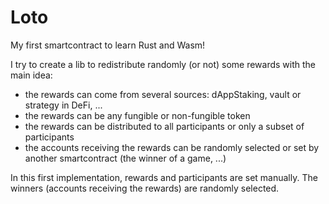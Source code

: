 # Loto
My first smartcontract to learn Rust and Wasm!

I try to create a lib to redistribute randomly (or not) some rewards with the main idea:
  - the rewards can come from several sources: dAppStaking, vault or strategy in DeFi, ...
  - the rewards can be any fungible or non-fungible token
  - the rewards can be distributed to all participants or only a subset of participants
  - the accounts receiving the rewards can be randomly selected or set by another smartcontract (the winner of a game, ...)
  
In this first implementation, rewards and participants are set manually. The winners (accounts receiving the rewards) are randomly selected.
